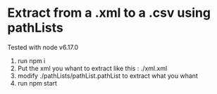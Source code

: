 # Extract from a .xml to a .csv using pathLists

Tested with node v6.17.0

1. run npm i
2. Put the xml you whant to extract like this : ./xml.xml
3. modify ./pathLists/pathList.pathList to extract what you whant
4. run npm start